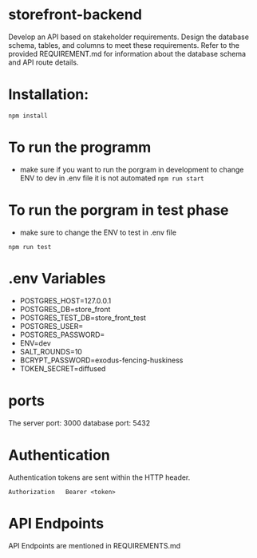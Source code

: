 # storefront-backend

Develop an API based on stakeholder requirements. Design the database schema, tables, and columns to meet these requirements. Refer to the provided REQUIREMENT.md for information about the database schema and API route details.

# Installation:

`npm install`

# To run the programm
- make sure if you want to run the porgram in development to change ENV to dev in .env file  it is not automated 
`npm run start`

# To run the porgram in test phase 
- make sure to change the ENV to test in .env file 


`npm run test`

# .env Variables

- POSTGRES_HOST=127.0.0.1
- POSTGRES_DB=store_front
- POSTGRES_TEST_DB=store_front_test
- POSTGRES_USER=
- POSTGRES_PASSWORD=
- ENV=dev
- SALT_ROUNDS=10
- BCRYPT_PASSWORD=exodus-fencing-huskiness
- TOKEN_SECRET=diffused

# ports

The server port: 3000
database port: 5432

# Authentication

Authentication tokens are sent within the HTTP header.

`Authorization   Bearer <token>`



# API Endpoints

API Endpoints are mentioned in REQUIREMENTS.md
